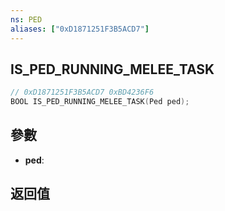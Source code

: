 ```yaml
---
ns: PED
aliases: ["0xD1871251F3B5ACD7"]
---
```

## IS_PED_RUNNING_MELEE_TASK

```c
// 0xD1871251F3B5ACD7 0xBD4236F6
BOOL IS_PED_RUNNING_MELEE_TASK(Ped ped);
```


## 參數
* **ped**: 

## 返回值
